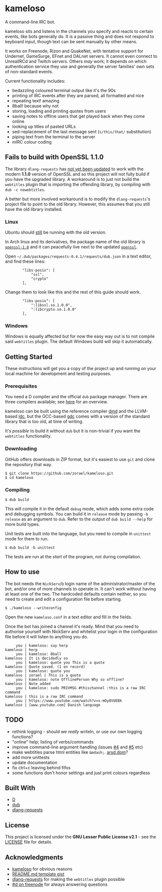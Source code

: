 # kameloso

A command-line IRC bot.

kameloso sits and listens in the channels you specify and reacts to certain events, like bots generally do. It is a passive thing and does not respond to keyboard input, though text can be sent manually by other means.

It works on Freenode, Rizon and QuakeNet, with tentative support for Undernet, GameSurge, EFnet and DALnet servers. It cannot even connect to UnrealIRCd and Twitch servers. Others *may* work; it depends on which authentication service they use and generally the server families' own sets of non-standard events.

Current functionality includes:

* bedazzling coloured terminal output like it's the 90s
* printing of IRC events after they are parsed, all formatted and nice
* repeating text! amazing
* 8ball! because why not
* storing, loading and printing quotes from users
* saving notes to offline users that get played back when they come online
* looking up titles of pasted URLs
* sed-replacement of the last message sent (`s/this/that/` substitution)
* piping text from the terminal to the server
* mIRC colour coding

## Fails to build with OpenSSL 1.1.0

The library `dlang-requests` has [not yet been updated](https://github.com/ikod/dlang-requests/issues/45) to work with the modern **1.1.0** version of OpenSSL and so this project will not fully build if you have the upgraded library. A workaround is to just not build the `webtitles` plugin that is importing the offending library, by compiling with `dub -c nowebtitles`.

A better but more involved workaround is to modify the `dlang-requests`'s project file to point to the old library. However, this assumes that you still have the old library installed.

### Linux

Ubuntu should [still](http://packages.ubuntu.com/zesty/openssl) be running with the old version.

In Arch linux and its derivatives, the package name of the old library is [`openssl-1.0`](https://www.archlinux.org/packages/extra/x86_64/openssl-1.0) and it can peacefully live next to the updated [`openssl`](https://www.archlinux.org/packages/core/x86_64/openssl).

Open `~/.dub/packages/requests-0.4.1/requests/dub.json` in a text editor, and find these lines:

            "libs-posix": [
                "ssl",
                "crypto"
            ],

Change them to look like this and the rest of this guide should work.

            "libs-posix": [
                ":libssl.so.1.0.0",
                ":libcrypto.so.1.0.0"
            ],

### Windows
Windows is equally affected but for now the easy way out is to not compile said `webtitles` plugin. The default Windows build will skip it automatically.

## Getting Started

These instructions will get you a copy of the project up and running on your local machine for development and testing purposes.

### Prerequisites

You need a D compiler and the official `dub` package manager. There are three compilers available; see [here](https://wiki.dlang.org/Compilers) for an overview.

kameloso can be built using the reference compiler [dmd](https://dlang.org/download.html) and the LLVM-based [ldc](https://github.com/ldc-developers/ldc/releases), but the GCC-based [gdc](https://gdcproject.org/downloads) comes with a version of the standard library that is too old, at time of writing.

It's *possible* to build it without `dub` but it is non-trivial if you want the `webtitles` functionality.

### Downloading

GitHub offers downloads in ZIP format, but it's easiest to use `git` and clone the repository that way.

    $ git clone https://github.com/zorael/kameloso.git
    $ cd kameloso

### Compiling

    $ dub build

This will compile it in the default `debug` mode, which adds some extra code and debugging symbols. You can build it in `release` mode by passing `-b release` as an argument to `dub`. Refer to the output of `dub build --help` for more build types.

Unit tests are built into the language, but you need to compile in `unittest` mode for them to run.

    $ dub build -b unittest

The tests are run at the *start* of the program, not during compilation.

## How to use

The bot needs the `NickServ`/`Q` login name of the administrator/master of the bot, and/or one of more channels to operate in. It can't work without having at least one of the two. The hardcoded defaults contain neither, so you need to create and edit a configuration file before starting.

    $ ./kameloso --writeconfig

Open the new `kameloso.conf` in a text editor and fill in the fields.

Once the bot has joined a channel it's ready. Mind that you need to authorise yourself with NickServ and whitelist your login in the configuration file before it will listen to anything you do.

         you | kameloso: say herp
    kameloso | herp
         you | kameloso: 8ball
    kameloso | It is decidedly so
         you | kameloso: quote you This is a quote
    kameloso | Quote saved. (1 on record)
         you | kameloso: quote you
    kameloso | zorael | This is a quote
         you | kameloso: note OfflinePerson Why so offline?
    kameloso | Note added
         you | kameloso: sudo PRIVMSG #thischannel :this is a raw IRC command
    kameloso | this is a raw IRC command
         you | https://www.youtube.com/watch?v=s-mOy8VUEBk
    kameloso | [www.youtube.com] Danish language

## TODO

* rethink logging - should we *really* writeln, or use our own logging functions?
* "online" help; listing of verbs/commands
* improve command-line argument handling (issues [#4](https://github.com/zorael/kameloso/issues/4) and [#5](https://github.com/zorael/kameloso/issues/5) etc)
* make webtitles parse html entities like `&mdash;`. [arsd.dom](https://github.com/adamdruppe/arsd/blob/master/dom.d)?
* add more unittests
* update documentation
* fix ctrl+c leaving behind fifos
* some functions don't honor settings and just print colours regardless

## Built With

* [D](https://dlang.org)
* [dub](https://code.dlang.org)
* [dlang-requests](https://code.dlang.org/packages/requests)

## License

This project is licensed under the **GNU Lesser Public License v2.1** - see the [LICENSE](LICENSE) file for details.

## Acknowledgments

* [kameloso](https://www.youtube.com/watch?v=s-mOy8VUEBk) for obvious reasons
* [README.md template gist](https://gist.github.com/PurpleBooth/109311bb0361f32d87a2)
* [dlang-requests](https://github.com/ikod/dlang-requests) for making the `webtitles` plugin possible
* [#d on freenode](irc://irc.freenode.org:6667/#d) for always answering questions